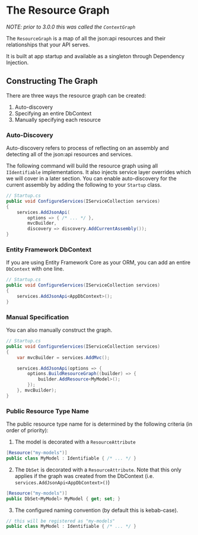 # The Resource Graph

_NOTE: prior to 3.0.0 this was called the `ContextGraph`_

The `ResourceGraph` is a map of all the json:api resources and their relationships that your API serves.

It is built at app startup and available as a singleton through Dependency Injection.

## Constructing The Graph

There are three ways the resource graph can be created:

1. Auto-discovery
2. Specifying an entire DbContext
3. Manually specifying each resource

### Auto-Discovery

Auto-discovery refers to process of reflecting on an assembly and 
detecting all of the json:api resources and services.

The following command will build the resource graph using all `IIdentifiable`
implementations. It also injects service layer overrides which we will 
cover in a later section. You can enable auto-discovery for the 
current assembly by adding the following to your `Startup` class.

```c#
// Startup.cs
public void ConfigureServices(IServiceCollection services)
{
    services.AddJsonApi(
        options => { /* ... */ }, 
        mvcBuilder,
        discovery => discovery.AddCurrentAssembly());
}
```

### Entity Framework DbContext

If you are using Entity Framework Core as your ORM, you can add an entire `DbContext` with one line.

```c#
// Startup.cs
public void ConfigureServices(IServiceCollection services)
{
    services.AddJsonApi<AppDbContext>();
}
```

### Manual Specification

You can also manually construct the graph.

```c#
// Startup.cs
public void ConfigureServices(IServiceCollection services)
{
    var mvcBuilder = services.AddMvc();

    services.AddJsonApi(options => {
        options.BuildResourceGraph((builder) => {
            builder.AddResource<MyModel>();
        });
    }, mvcBuilder);
}
```

### Public Resource Type Name

The public resource type name for is determined by the following criteria (in order of priority):

1. The model is decorated with a `ResourceAttribute`
```c#
[Resource("my-models")]
public class MyModel : Identifiable { /* ... */ }
```

2. The `DbSet` is decorated with a `ResourceAttribute`. Note that this only applies if the graph was created from the DbContext (i.e. `services.AddJsonApi<AppDbContext>()`)
```c#
[Resource("my-models")] 
public DbSet<MyModel> MyModel { get; set; }
```

3. The configured naming convention (by default this is kebab-case).
```c#
// this will be registered as "my-models"
public class MyModel : Identifiable { /* ... */ }
```
